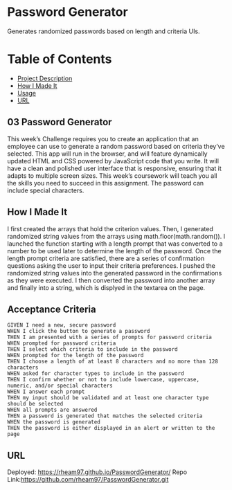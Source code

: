 # Password Generator
Generates randomized passwords based on length and criteria UIs.

# Table of Contents
* [Project Description](#desc)
* [How I Made It](#process)
* [Usage](#usage)
* [URL](#URL)

<a name= "desc"></a>
## 03 Password Generator

This week’s Challenge requires you to create an application that an employee can use to generate a random password based on criteria they’ve selected. This app will run in the browser, and will feature dynamically updated HTML and CSS powered by JavaScript code that you write. It will have a clean and polished user interface that is responsive, ensuring that it adapts to multiple screen sizes. This week’s coursework will teach you all the skills you need to succeed in this assignment.
The password can include special characters.

<a name="process"> </a>
## How I Made It

I first created the arrays that hold the criterion values. Then, I generated randomized string values from the arrays using math.floor(math.random()). I launched the function starting with a length prompt that was converted to a number to be used later to determine the length of the password. Once the length prompt criteria are satisfied, there are a series of confirmation questions asking the user to input their criteria preferences. I pushed the randomized string values into the generated password in the confirmations as they were executed. I then converted the password into another array and finally into a string, which is displyed in the textarea on the page. 


<a name= "usage"></a>
## Acceptance Criteria

```
GIVEN I need a new, secure password
WHEN I click the button to generate a password
THEN I am presented with a series of prompts for password criteria
WHEN prompted for password criteria
THEN I select which criteria to include in the password
WHEN prompted for the length of the password
THEN I choose a length of at least 8 characters and no more than 128 characters
WHEN asked for character types to include in the password
THEN I confirm whether or not to include lowercase, uppercase, numeric, and/or special characters
WHEN I answer each prompt
THEN my input should be validated and at least one character type should be selected
WHEN all prompts are answered
THEN a password is generated that matches the selected criteria
WHEN the password is generated
THEN the password is either displayed in an alert or written to the page

```
<a name= "URL"></a>
## URL
Deployed: https://rheam97.github.io/PasswordGenerator/
Repo Link:https://github.com/rheam97/PasswordGenerator.git

